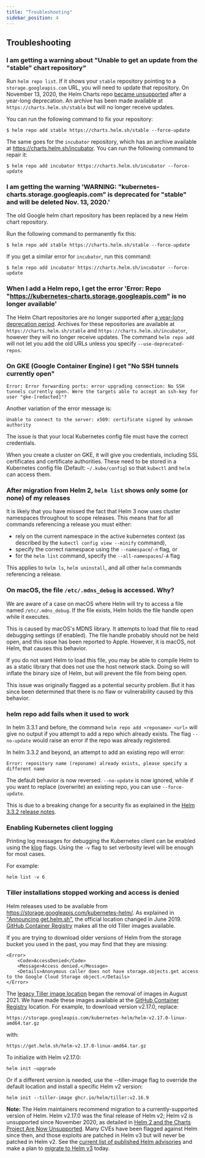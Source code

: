 ```yaml
---
title: "Troubleshooting"
sidebar_position: 4
---
```


## Troubleshooting

### I am getting a warning about "Unable to get an update from the "stable" chart repository"

Run `helm repo list`. If it shows your `stable` repository pointing to a `storage.googleapis.com` URL, you
will need to update that repository. On November 13, 2020, the Helm Charts repo [became unsupported](https://github.com/helm/charts#deprecation-timeline) after a year-long deprecation. An archive has been made available at
`https://charts.helm.sh/stable` but will no longer receive updates. 

You can run the following command to fix your repository:

```console
$ helm repo add stable https://charts.helm.sh/stable --force-update  
```

The same goes for the `incubator` repository, which has an archive available at https://charts.helm.sh/incubator.
You can run the following command to repair it:

```console
$ helm repo add incubator https://charts.helm.sh/incubator --force-update  
```

### I am getting the warning 'WARNING: "kubernetes-charts.storage.googleapis.com" is deprecated for "stable" and will be deleted Nov. 13, 2020.'

The old Google helm chart repository has been replaced by a new Helm chart repository.

Run the following command to permanently fix this:

```console
$ helm repo add stable https://charts.helm.sh/stable --force-update  
```

If you get a similar error for `incubator`, run this command:

```console
$ helm repo add incubator https://charts.helm.sh/incubator --force-update  
```

### When I add a Helm repo, I get the error 'Error: Repo "https://kubernetes-charts.storage.googleapis.com" is no longer available'

The Helm Chart repositories are no longer supported after [a year-long deprecation period](https://github.com/helm/charts#deprecation-timeline). 
Archives for these repositories are available at `https://charts.helm.sh/stable` and `https://charts.helm.sh/incubator`, however they will no longer receive updates. The command
`helm repo add` will not let you add the old URLs unless you specify `--use-deprecated-repos`.

### On GKE (Google Container Engine) I get "No SSH tunnels currently open"

```
Error: Error forwarding ports: error upgrading connection: No SSH tunnels currently open. Were the targets able to accept an ssh-key for user "gke-[redacted]"?
```

Another variation of the error message is:


```
Unable to connect to the server: x509: certificate signed by unknown authority
```

The issue is that your local Kubernetes config file must have the correct
credentials.

When you create a cluster on GKE, it will give you credentials, including SSL
certificates and certificate authorities. These need to be stored in a
Kubernetes config file (Default: `~/.kube/config`) so that `kubectl` and `helm`
can access them.

### After migration from Helm 2, `helm list` shows only some (or none) of my releases

It is likely that you have missed the fact that Helm 3 now uses cluster
namespaces throughout to scope releases. This means that for all commands
referencing a release you must either:

* rely on the current namespace in the active kubernetes context (as described
  by the `kubectl config view --minify` command),
* specify the correct namespace using the `--namespace`/`-n` flag, or
* for the `helm list` command, specify the `--all-namespaces`/`-A` flag

This applies to `helm ls`, `helm uninstall`, and all other `helm` commands
referencing a release.


### On macOS, the file `/etc/.mdns_debug` is accessed. Why?

We are aware of a case on macOS where Helm will try to access a file named
`/etc/.mdns_debug`. If the file exists, Helm holds the file handle open while it
executes.

This is caused by macOS's MDNS library. It attempts to load that file to read
debugging settings (if enabled). The file handle probably should not be held open, and
this issue has been reported to Apple. However, it is macOS, not Helm, that causes this
behavior.

If you do not want Helm to load this file, you may be able to compile Helm to as
a static library that does not use the host network stack. Doing so will inflate the
binary size of Helm, but will prevent the file from being open.

This issue was originally flagged as a potential security problem. But it has since
been determined that there is no flaw or vulnerability caused by this behavior.

### helm repo add fails when it used to work

In helm 3.3.1 and before, the command `helm repo add <reponame> <url>` will give
no output if you attempt to add a repo which already exists. The flag
`--no-update` would raise an error if the repo was already registered.

In helm 3.3.2 and beyond, an attempt to add an existing repo will error:

`Error: repository name (reponame) already exists, please specify a different name`

The default behavior is now reversed. `--no-update` is now ignored, while if you
want to replace (overwrite) an existing repo, you can use `--force-update`.

This is due to a breaking change for a security fix as explained in the [Helm
3.3.2 release notes](https://github.com/helm/helm/releases/tag/v3.3.2).

### Enabling Kubernetes client logging

Printing log messages for debugging the Kubernetes client can be enabled using
the [klog](https://pkg.go.dev/k8s.io/klog) flags. Using the `-v` flag to set
verbosity level will be enough for most cases.

For example:

```
helm list -v 6
```

### Tiller installations stopped working and access is denied

Helm releases used to be available from <https://storage.googleapis.com/kubernetes-helm/>. As explained in ["Announcing get.helm.sh"](https://helm.sh/blog/get-helm-sh/), the official location changed in June 2019. [GitHub Container Registry](https://github.com/orgs/helm/packages/container/package/tiller) makes all the old Tiller images available.


If you are trying to download older versions of Helm from the storage bucket you used in the past, you may find that they are missing:

```
<Error>
    <Code>AccessDenied</Code>
    <Message>Access denied.</Message>
    <Details>Anonymous caller does not have storage.objects.get access to the Google Cloud Storage object.</Details>
</Error>
```

The [legacy Tiller image location](https://gcr.io/kubernetes-helm/tiller) began the removal of images in August 2021. We have made these images available at the [GitHub Container Registry](https://github.com/orgs/helm/packages/container/package/tiller) location. For example, to download version v2.17.0, replace:

`https://storage.googleapis.com/kubernetes-helm/helm-v2.17.0-linux-amd64.tar.gz`

with:

`https://get.helm.sh/helm-v2.17.0-linux-amd64.tar.gz`

To initialize with Helm v2.17.0:

`helm init —upgrade`

Or if a different version is needed, use the --tiller-image flag to override the default location and install a specific Helm v2 version:

`helm init --tiller-image ghcr.io/helm/tiller:v2.16.9`

**Note:** The Helm maintainers recommend migration to a currently-supported version of Helm. Helm v2.17.0 was the final release of Helm v2; Helm v2 is unsupported since November 2020, as detailed in [Helm 2 and the Charts Project Are Now Unsupported](https://helm.sh/blog/helm-2-becomes-unsupported/). Many CVEs have been flagged against Helm since then, and those exploits are patched in Helm v3 but will never be patched in Helm v2. See the [current list of published Helm advisories](https://github.com/helm/helm/security/advisories?state=published) and make a plan to [migrate to Helm v3](/topics/v2_v3_migration.md) today.

